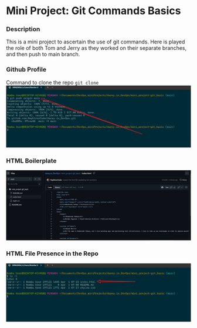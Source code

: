 # Mini Project: Git Commands Basics

### Description
<p>This is a mini project to ascertain the use of git commands. Here is played the role of both Tom and Jerry as they worked on their separate branches, and then push to main branch.</p>

### Github Profile
Command to clone the repo
`git clone `
![Github Profile](https://github.com/HephtronCode/darey.io_DevOps/blob/main/mini_project-git_basic/img/git%20push%20command.png?raw=true)

### HTML Boilerplate
![](https://github.com/HephtronCode/darey.io_DevOps/blob/main/mini_project-git_basic/img/html%20boilerplate.png?raw=true)

### HTML File Presence in the Repo
![](https://github.com/HephtronCode/darey.io_DevOps/blob/main/mini_project-git_basic/img/html_shots.png?raw=true)
